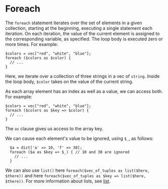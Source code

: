 # Foreach

The `foreach` statement iterates over the set of elements in a given collection, starting at the beginning, executing a single statement
each iteration. On each iteration, the value of the current element is assigned to the corresponding variable, as specified. The loop body
is executed zero or more times. For example:

```hack
$colors = vec["red", "white", "blue"];
foreach ($colors as $color) {
  // ...
}
```

Here, we iterate over a collection of three strings in a vec of `string`. Inside the loop body, `$color` takes on the value of the current string.

As each array element has an index as well as a value, we can access both. For example:

```hack
$colors = vec["red", "white", "blue"];
foreach ($colors as $key => $color) {
  // ...
}
```

The `as` clause gives us access to the array key.

We can cause each element's value to be ignored, using `$_`, as follows:

```hack
  $a = dict['a' => 10, 'f' => 30];
  foreach ($a as $key => $_) { // 10 and 30 are ignored
    // ...
  }
```

We can also use `list()` here `foreach($vec_of_tuples as list($here, $there))` and here `foreach($vec_of_tuples as $key => list($here, $there))`.
For more information about lists, see [list](/docs/hack/expressions-and-operators/list).
